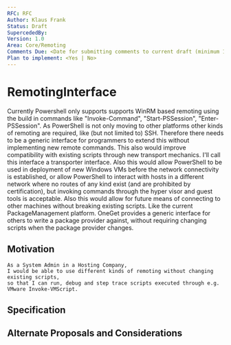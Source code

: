 ```yaml
---
RFC: RFC
Author: Klaus Frank
Status: Draft
SupercededBy:
Version: 1.0
Area: Core/Remoting
Comments Due: <Date for submitting comments to current draft (minimum 1 month)>
Plan to implement: <Yes | No>
---
```


# RemotingInterface

Currently Powershell only supports supports WinRM based remoting using the build in commands like "Invoke-Command", "Start-PSSession", "Enter-PSSession". As PowerShell is not only moving to other platforms other kinds of remoting are required, like (but not limited to) SSH. Therefore there needs to be a generic interface for programmers to extend this without implementing new remote commands. This also would improve compatibility with existing scripts through new transport mechanics.
I'll call this interface a transporter interface. Also this would allow PowerShell to be used in deployment of new Windows VMs before the network connectivity is established, or allow PowerShell to interact with hosts in a different network where no routes of any kind exist (and are prohibited by certification), but invoking commands through the hyper visor and guest tools is acceptable.
Also this would allow for future means of connecting to other machines without breaking existing scripts.
Like the current PackageManagement platform. OneGet provides a generic interface for others to write a package provider against, without requiring changing scripts when the package provider changes.

## Motivation

    As a System Admin in a Hosting Company,
    I would be able to use different kinds of remoting without changing existing scripts,
    so that I can run, debug and step trace scripts executed through e.g. VMware Invoke-VMScript.

## Specification

## Alternate Proposals and Considerations
